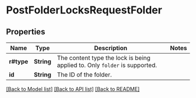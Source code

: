 # PostFolderLocksRequestFolder

## Properties

Name | Type | Description | Notes
------------ | ------------- | ------------- | -------------
**r#type** | **String** | The content type the lock is being applied to. Only `folder` is supported. | 
**id** | **String** | The ID of the folder. | 

[[Back to Model list]](../README.md#documentation-for-models) [[Back to API list]](../README.md#documentation-for-api-endpoints) [[Back to README]](../README.md)


